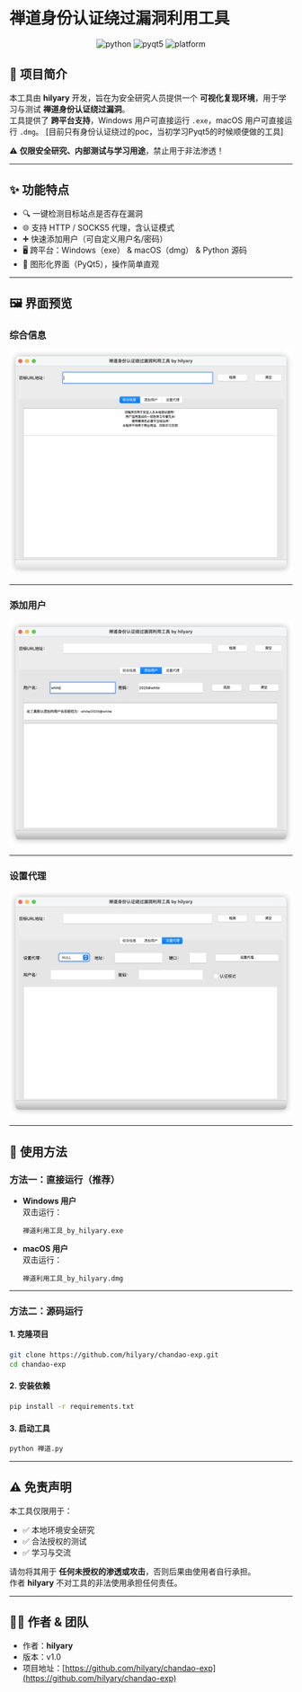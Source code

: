 # 禅道身份认证绕过漏洞利用工具

<p align="center">
  <img src="https://img.shields.io/badge/Python-3.9+-blue.svg" alt="python">
  <img src="https://img.shields.io/badge/PyQt5-GUI-green.svg" alt="pyqt5">
  <img src="https://img.shields.io/badge/Platform-Windows%20%7C%20macOS-lightgrey.svg" alt="platform">
</p>


## 📖 项目简介

本工具由 **hilyary** 开发，旨在为安全研究人员提供一个 **可视化复现环境**，用于学习与测试 **禅道身份认证绕过漏洞**。  
工具提供了 **跨平台支持**，Windows 用户可直接运行 `.exe`，macOS 用户可直接运行 `.dmg`。
[目前只有身份认证绕过的poc，当初学习Pyqt5的时候顺便做的工具]

⚠️ **仅限安全研究、内部测试与学习用途**，禁止用于非法渗透！  

---

## ✨ 功能特点

- 🔍 一键检测目标站点是否存在漏洞  
- 🌐 支持 HTTP / SOCKS5 代理，含认证模式  
- ➕ 快速添加用户（可自定义用户名/密码）  
- 🖥️ 跨平台：Windows（exe） & macOS（dmg） & Python 源码  
- 🎨 图形化界面（PyQt5），操作简单直观  

---

## 🖼️ 界面预览

### 综合信息

![screenshot1.png](/assets/screenshot1.png)

---

### 添加用户

![screenshot2](assets/screenshot2.png)

---

### 设置代理

![screenshot3](assets/screenshot3.png)

---

## 🚀 使用方法

### 方法一：直接运行（推荐）

- **Windows 用户**  
  双击运行：  

  ```
  禅道利用工具_by_hilyary.exe
  ```

- **macOS 用户**  
  双击运行：  

  ```
  禅道利用工具_by_hilyary.dmg
  ```

---

### 方法二：源码运行

#### 1. 克隆项目

```bash
git clone https://github.com/hilyary/chandao-exp.git
cd chandao-exp
```

#### 2. 安装依赖

```bash
pip install -r requirements.txt
```

#### 3. 启动工具

```bash
python 禅道.py
```

---

## ⚠️ 免责声明

本工具仅限用于：

- ✅ 本地环境安全研究  
- ✅ 合法授权的测试  
- ✅ 学习与交流  

请勿将其用于 **任何未授权的渗透或攻击**，否则后果由使用者自行承担。  
作者 **hilyary** 不对工具的非法使用承担任何责任。  

---

## 🧑‍💻 作者 & 团队

- 作者：**hilyary**  
- 版本：v1.0  
- 项目地址：[https://github.com/hilyary/chandao-exp](https://github.com/hilyary/chandao-exp)  
